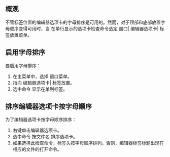 ## 概观

不管标签位置的编辑器选项卡的字母排序是可用的。然而，对于顶部和底部放置字母顺序变得可用时，当 在单行显示的选项卡检查命令选定 窗口| 编辑器选项卡| 标签放置菜单。

## 启用字母排序

要启用字母排序：

1. 在主菜单中，选择 窗口菜单。
2. 指向 编辑器选项卡| 标签放置。
3. 选中命令 显示在单列标签。

## 排序编辑器选项卡按字母顺序

为了编辑器选项卡按字母顺序排序：

1. 右键单击编辑器选项卡。
2. 选中命令 按文件名 ​​排序选项卡。
3. 如果选择此检查命令，标签头按字母顺序排列。否则，编辑器标签标题出现在相应的文件的打开命令。